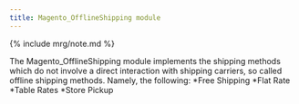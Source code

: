 ```yaml
---
title: Magento_OfflineShipping module
---
```


{% include mrg/note.md %}

The Magento_OfflineShipping module implements the shipping methods which do not involve a direct interaction with shipping carriers, so called offline shipping methods. Namely, the following:
*Free Shipping
*Flat Rate
*Table Rates
*Store Pickup



